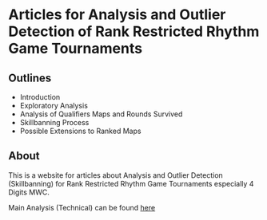 # Articles for Analysis and Outlier Detection of Rank Restricted Rhythm Game Tournaments

## Outlines

- Introduction
- Exploratory Analysis
- Analysis of Qualifiers Maps and Rounds Survived
- Skillbanning Process
- Possible Extensions to Ranked Maps

## About

This is a website for articles about Analysis and Outlier Detection (Skillbanning) for Rank Restricted Rhythm Game Tournaments especially 4 Digits MWC.

Main Analysis (Technical) can be found [here](https://github.com/4digitmwc/4dmanalysis)
